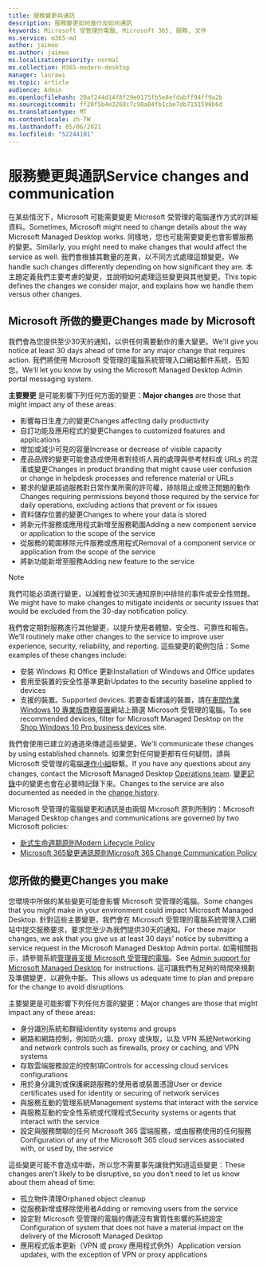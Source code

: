 ```yaml
---
title: 服務變更與通訊
description: 服務變更如何進行及如何通訊
keywords: Microsoft 受管理的電腦, Microsoft 365, 服務, 文件
ms.service: m365-md
author: jaimeo
ms.author: jaimeo
ms.localizationpriority: normal
ms.collection: M365-modern-desktop
manager: laurawi
ms.topic: article
audience: Admin
ms.openlocfilehash: 20af244d14f8f29e0175fb5e8efdabff94ff9a2b
ms.sourcegitcommit: ff20f5b4e3268c7c98a84fb1cbe7db7151596b6d
ms.translationtype: MT
ms.contentlocale: zh-TW
ms.lasthandoff: 05/06/2021
ms.locfileid: "52244101"
---
```

# <a name="service-changes-and-communication"></a><span data-ttu-id="770f3-104">服務變更與通訊</span><span class="sxs-lookup"><span data-stu-id="770f3-104">Service changes and communication</span></span>

<span data-ttu-id="770f3-105">在某些情況下，Microsoft 可能需要變更 Microsoft 受管理的電腦運作方式的詳細資料。</span><span class="sxs-lookup"><span data-stu-id="770f3-105">Sometimes, Microsoft might need to change details about the way Microsoft Managed Desktop works.</span></span> <span data-ttu-id="770f3-106">同樣地，您也可能需要變更也會影響服務的變更。</span><span class="sxs-lookup"><span data-stu-id="770f3-106">Similarly, you might need to make changes that would affect the service as well.</span></span> <span data-ttu-id="770f3-107">我們會根據其數量的差異，以不同方式處理這類變更。</span><span class="sxs-lookup"><span data-stu-id="770f3-107">We handle such changes differently depending on how significant they are.</span></span> <span data-ttu-id="770f3-108">本主題定義我們主要考慮的變更，並說明如何處理這些變更與其他變更。</span><span class="sxs-lookup"><span data-stu-id="770f3-108">This topic defines the changes we consider major, and explains how we handle them versus other changes.</span></span>



## <a name="changes-made-by-microsoft"></a><span data-ttu-id="770f3-109">Microsoft 所做的變更</span><span class="sxs-lookup"><span data-stu-id="770f3-109">Changes made by Microsoft</span></span>

<span data-ttu-id="770f3-110">我們會為您提供至少30天的通知，以供任何需要動作的重大變更。</span><span class="sxs-lookup"><span data-stu-id="770f3-110">We'll give you notice at least 30 days ahead of time for any major change that requires action.</span></span> <span data-ttu-id="770f3-111">我們將使用 Microsoft 受管理的電腦系統管理入口網站郵件系統，告知您。</span><span class="sxs-lookup"><span data-stu-id="770f3-111">We’ll let you know by using the Microsoft Managed Desktop Admin portal messaging system.</span></span>

<span data-ttu-id="770f3-112">**主要變更** 是可能影響下列任何方面的變更：</span><span class="sxs-lookup"><span data-stu-id="770f3-112">**Major changes** are those that might impact any of these areas:</span></span>
- <span data-ttu-id="770f3-113">影響每日生產力的變更</span><span class="sxs-lookup"><span data-stu-id="770f3-113">Changes affecting daily productivity</span></span>
- <span data-ttu-id="770f3-114">自訂功能及應用程式的變更</span><span class="sxs-lookup"><span data-stu-id="770f3-114">Changes to customized features and applications</span></span>
- <span data-ttu-id="770f3-115">增加或減少可見的容量</span><span class="sxs-lookup"><span data-stu-id="770f3-115">Increase or decrease of visible capacity</span></span>
- <span data-ttu-id="770f3-116">產品品牌的變更可能會造成使用者對技術人員的處理與參考材料或 URLs 的混淆或變更</span><span class="sxs-lookup"><span data-stu-id="770f3-116">Changes in product branding that might cause user confusion or change in helpdesk processes and reference material or URLs</span></span>
- <span data-ttu-id="770f3-117">要求的變更超過服務對日常作業所需的許可權，排除阻止或修正問題的動作</span><span class="sxs-lookup"><span data-stu-id="770f3-117">Changes requiring permissions beyond those required by the service for daily operations, excluding actions that prevent or fix issues</span></span>
- <span data-ttu-id="770f3-118">資料儲存位置的變更</span><span class="sxs-lookup"><span data-stu-id="770f3-118">Changes to where your data is stored</span></span>
- <span data-ttu-id="770f3-119">將新元件服務或應用程式新增至服務範圍</span><span class="sxs-lookup"><span data-stu-id="770f3-119">Adding a new component service or application to the scope of the service</span></span>
- <span data-ttu-id="770f3-120">從服務的範圍移除元件服務或應用程式</span><span class="sxs-lookup"><span data-stu-id="770f3-120">Removal of a component service or application from the scope of the service</span></span>
- <span data-ttu-id="770f3-121">將新功能新增至服務</span><span class="sxs-lookup"><span data-stu-id="770f3-121">Adding new feature to the service</span></span>

> [!NOTE]
> <span data-ttu-id="770f3-122">我們可能必須進行變更，以減輕會從30天通知原則中排除的事件或安全性問題。</span><span class="sxs-lookup"><span data-stu-id="770f3-122">We might have to make changes to mitigate incidents or security issues that would be excluded from the 30-day notification policy.</span></span>

<span data-ttu-id="770f3-123">我們會定期對服務進行其他變更，以提升使用者體驗、安全性、可靠性和報告。</span><span class="sxs-lookup"><span data-stu-id="770f3-123">We’ll routinely make other changes to the service to improve user experience, security, reliability, and reporting.</span></span> <span data-ttu-id="770f3-124">這些變更的範例包括：</span><span class="sxs-lookup"><span data-stu-id="770f3-124">Some examples of these changes include:</span></span>

- <span data-ttu-id="770f3-125">安裝 Windows 和 Office 更新</span><span class="sxs-lookup"><span data-stu-id="770f3-125">Installation of Windows and Office updates</span></span>
- <span data-ttu-id="770f3-126">套用至裝置的安全性基準更新</span><span class="sxs-lookup"><span data-stu-id="770f3-126">Updates to the security baseline applied to devices</span></span>
- <span data-ttu-id="770f3-127">支援的裝置。</span><span class="sxs-lookup"><span data-stu-id="770f3-127">Supported devices.</span></span> <span data-ttu-id="770f3-128">若要查看建議的裝置，請在[車間作業 Windows 10 專業版商務裝置](https://www.microsoft.com/windowsforbusiness/view-all-devices)網站上篩選 Microsoft 受管理的電腦。</span><span class="sxs-lookup"><span data-stu-id="770f3-128">To see recommended devices, filter for Microsoft Managed Desktop on the [Shop Windows 10 Pro business devices](https://www.microsoft.com/windowsforbusiness/view-all-devices) site.</span></span>

<span data-ttu-id="770f3-129">我們會使用已建立的通道來傳遞這些變更。</span><span class="sxs-lookup"><span data-stu-id="770f3-129">We'll communicate these changes by using established channels.</span></span> <span data-ttu-id="770f3-130">如果您對任何變更都有任何疑問，請與 Microsoft 受管理的電腦[運作小組](../working-with-managed-desktop/admin-support.md)聯繫。</span><span class="sxs-lookup"><span data-stu-id="770f3-130">If you have any questions about any changes, contact the Microsoft Managed Desktop [Operations team](../working-with-managed-desktop/admin-support.md).</span></span> <span data-ttu-id="770f3-131">[變更記錄](../change-history-managed-desktop.md)中的變更也會在必要時記錄下來。</span><span class="sxs-lookup"><span data-stu-id="770f3-131">Changes to the service are also documented as needed in the [change history](../change-history-managed-desktop.md).</span></span>

<span data-ttu-id="770f3-132">Microsoft 受管理的電腦變更和通訊是由兩個 Microsoft 原則所制約：</span><span class="sxs-lookup"><span data-stu-id="770f3-132">Microsoft Managed Desktop changes and communications are governed by two Microsoft policies:</span></span>
- [<span data-ttu-id="770f3-133">新式生命週期原則</span><span class="sxs-lookup"><span data-stu-id="770f3-133">Modern Lifecycle Policy</span></span>](https://support.microsoft.com/help/30881/modern-lifecycle-policy)
- [<span data-ttu-id="770f3-134">Microsoft 365變更通訊原則</span><span class="sxs-lookup"><span data-stu-id="770f3-134">Microsoft 365 Change Communication Policy</span></span>](/office365/admin/manage/message-center)

## <a name="changes-you-make"></a><span data-ttu-id="770f3-135">您所做的變更</span><span class="sxs-lookup"><span data-stu-id="770f3-135">Changes you make</span></span>

<span data-ttu-id="770f3-136">您環境中所做的某些變更可能會影響 Microsoft 受管理的電腦。</span><span class="sxs-lookup"><span data-stu-id="770f3-136">Some changes that you might make in your environment could impact Microsoft Managed Desktop.</span></span> <span data-ttu-id="770f3-137">針對這些主要變更，我們會在 Microsoft 受管理的電腦系統管理入口網站中提交服務要求，要求您至少為我們提供30天的通知。</span><span class="sxs-lookup"><span data-stu-id="770f3-137">For these major changes, we ask that you give us at least 30 days’ notice by submitting a service request in the Microsoft Managed Desktop Admin portal.</span></span> <span data-ttu-id="770f3-138">如需相關指示，請參閱系統[管理員支援 Microsoft 受管理的電腦](../working-with-managed-desktop/admin-support.md)。</span><span class="sxs-lookup"><span data-stu-id="770f3-138">See [Admin support for Microsoft Managed Desktop](../working-with-managed-desktop/admin-support.md) for instructions.</span></span> <span data-ttu-id="770f3-139">這可讓我們有足夠的時間來規劃及準備變更，以避免中斷。</span><span class="sxs-lookup"><span data-stu-id="770f3-139">This allows us adequate time to plan and prepare for the change to avoid disruptions.</span></span>

<span data-ttu-id="770f3-140">主要變更是可能影響下列任何方面的變更：</span><span class="sxs-lookup"><span data-stu-id="770f3-140">Major changes are those that might impact any of these areas:</span></span>

- <span data-ttu-id="770f3-141">身分識別系統和群組</span><span class="sxs-lookup"><span data-stu-id="770f3-141">Identity systems and groups</span></span>
- <span data-ttu-id="770f3-142">網路和網路控制，例如防火牆、proxy 或快取，以及 VPN 系統</span><span class="sxs-lookup"><span data-stu-id="770f3-142">Networking and network controls such as firewalls, proxy or caching, and VPN systems</span></span>
- <span data-ttu-id="770f3-143">存取雲端服務設定的控制項</span><span class="sxs-lookup"><span data-stu-id="770f3-143">Controls for accessing cloud services configurations</span></span>
- <span data-ttu-id="770f3-144">用於身分識別或保護網路服務的使用者或裝置憑證</span><span class="sxs-lookup"><span data-stu-id="770f3-144">User or device certificates used for identity or securing of network services</span></span>
- <span data-ttu-id="770f3-145">與服務互動的管理系統</span><span class="sxs-lookup"><span data-stu-id="770f3-145">Management systems that interact with the service</span></span>
- <span data-ttu-id="770f3-146">與服務互動的安全性系統或代理程式</span><span class="sxs-lookup"><span data-stu-id="770f3-146">Security systems or agents that interact with the service</span></span>
- <span data-ttu-id="770f3-147">設定與服務關聯的任何 Microsoft 365 雲端服務，或由服務使用的任何服務</span><span class="sxs-lookup"><span data-stu-id="770f3-147">Configuration of any of the Microsoft 365 cloud services associated with, or used by, the service</span></span>

<span data-ttu-id="770f3-148">這些變更可能不會造成中斷，所以您不需要事先讓我們知道這些變更：</span><span class="sxs-lookup"><span data-stu-id="770f3-148">These changes aren’t likely to be disruptive, so you don’t need to let us know about them ahead of time:</span></span>

- <span data-ttu-id="770f3-149">孤立物件清理</span><span class="sxs-lookup"><span data-stu-id="770f3-149">Orphaned object cleanup</span></span>
- <span data-ttu-id="770f3-150">從服務新增或移除使用者</span><span class="sxs-lookup"><span data-stu-id="770f3-150">Adding or removing users from the service</span></span>
- <span data-ttu-id="770f3-151">設定對 Microsoft 受管理的電腦的傳遞沒有實質性影響的系統設定</span><span class="sxs-lookup"><span data-stu-id="770f3-151">Configuration of system that does not have a material impact on the delivery of the Microsoft Managed Desktop</span></span>
- <span data-ttu-id="770f3-152">應用程式版本更新（VPN 或 proxy 應用程式例外）</span><span class="sxs-lookup"><span data-stu-id="770f3-152">Application version updates, with the exception of VPN or proxy applications</span></span>
